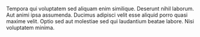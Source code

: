 Tempora qui voluptatem sed aliquam enim similique. Deserunt nihil laborum. Aut animi ipsa assumenda. Ducimus adipisci velit esse aliquid porro quasi maxime velit. Optio sed aut molestiae sed qui laudantium beatae labore. Nisi voluptatem minima.